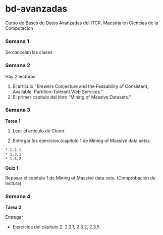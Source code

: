 # bd-avanzadas

Curso de Bases de Datos Avanzadas del ITCR. Maestria en Ciencias de la Computacion

### Semana 1

Se cancelan las clases

### Semana 2 

Hay 2 lecturas

  1. El artículo "Brewers Conjecture and the Feasability of Consistent, Available, Partition-Tolerant Web Services."
  2. El primer capítulo del libro "Mining of Massive Datasets."

### Semana 3 

__Tarea 1__

  1. Leer el artículo de Chord

  2. Entregar los ejercicios (capítulo 1 de Mining of Massive data sets):

    * 1.2.1
    * 1.3.1
    * 1.3.2
    
__Quiz 1__

Repasar el capitulo 1 de Mining of Massive data sets. (Comprobación de lectura)

### Semana 4

__Tarea 2__
  
  Entregar
  
  * Ejercicios del cápitulo 2. 2.3.1, 2.3.2, 2.3.5
